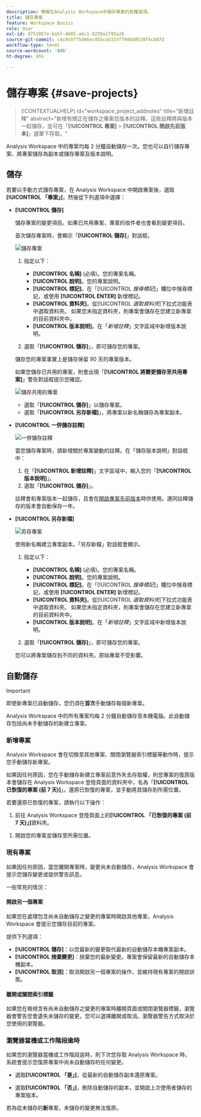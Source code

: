 ```yaml
---
description: 瞭解在Analysis Workspace中儲存專案的各種選項。
title: 儲存專案
feature: Workspace Basics
role: User
exl-id: d751057e-6a5f-4605-abc1-9259a1f95a28
source-git-commit: c4c8c0ff5d46ec455ca5333f79d6d8529f4cb87d
workflow-type: tm+mt
source-wordcount: '846'
ht-degree: 95%

---
```


# 儲存專案 {#save-projects}

<!-- markdownlint-disable MD034 -->

>[!CONTEXTUALHELP]
>id="workspace_project_addnotes"
>title="新增註釋"
>abstract="新增有關正在儲存之專案目版本的註釋。這些註釋將與版本一起儲存，並可在「**[!UICONTROL 專案]** > **[!UICONTROL 開啟先前版本]**」選單下存取。"

<!-- markdownlint-enable MD034 -->


Analysis Workspace 中的專案均每 2 分鐘自動儲存一次。您也可以自行儲存專案、將專案儲存為副本或儲存專案及版本說明。

## 儲存

若要以手動方式儲存專案，在 Analysis Workspace 中開啟專案後，選取&#x200B;**[!UICONTROL 「專案」]**，然後從下列選項中選擇：

* **[!UICONTROL 儲存]**

  儲存專案的變更項目。如果已共用專案，專案的收件者也會看到變更項目。

  首次儲存專案時，會顯示「**[!UICONTROL 儲存]**」對話框。

  ![儲存專案](assets/save-project.png)

   1. 指定以下：

      * **[!UICONTROL 名稱]** (必填)。您的專案名稱。
      * **[!UICONTROL 說明]**。您的專案說明。
      * **[!UICONTROL 標記]**。在「[!UICONTROL *搜尋標記*]」欄位中搜尋標記，或使用 **[!UICONTROL ENTER]** 新增標記。
      * **[!UICONTROL 資料夾]**。從&#x200B;[!UICONTROL *選取資料夾*]&#x200B;下拉式功能表中選取資料夾。 如果您未指定資料夾，則專案會儲存在您建立新專案的目前資料夾中。
      * **[!UICONTROL 版本說明]**。在「*新增註釋*」文字區域中新增版本說明。

   1. 選取「**[!UICONTROL 儲存]**」，即可儲存您的專案。

  儲存您的專案事實上是儲存保留 90 天的專案版本。

  如果您儲存已共用的專案，則會出現「**[!UICONTROL 將變更儲存至共用專案]**」警告對話框提示您確認。

  ![儲存共用的專案](assets/save-project-shared.png)

   * 選取「**[!UICONTROL 儲存]**」以儲存專案。
   * 選取「**[!UICONTROL 另存新檔]**」，將專案以新名稱儲存為專案副本。


* **[!UICONTROL 一併儲存註釋]**

  ![一併儲存註釋](assets/save-version-notes.png)

  當您儲存專案時，請新增關於專案變動的註釋。在「儲存版本說明」對話框中：

   1. 在「**[!UICONTROL 新增註釋]**」文字區域中，輸入您的「**[!UICONTROL 版本說明]**」。
   1. 選取「**[!UICONTROL 儲存]**」。

  註釋會和專案版本一起儲存，且會在[開啟專案先前版本](open-projects.md#open-previous-version)時供使用。連同註釋儲存的版本會自動保存一年。

* **[!UICONTROL 另存新檔]**

  ![另存專案](assets/save-project-as.png)

  使用新名稱建立專案副本。「另存新檔」對話框會顯示。

   1. 指定以下：

      * **[!UICONTROL 名稱]** (必填)。您的專案名稱。
      * **[!UICONTROL 說明]**。您的專案說明。
      * **[!UICONTROL 標記]**。在「[!UICONTROL *搜尋標記*]」欄位中搜尋標記，或使用 **[!UICONTROL ENTER]** 新增標記。
      * **[!UICONTROL 資料夾]**。從&#x200B;[!UICONTROL *選取資料夾*]&#x200B;下拉式功能表中選取資料夾。 如果您未指定資料夾，則專案會儲存在您建立新專案的目前資料夾中。
      * **[!UICONTROL 版本說明]**。在「*新增註釋*」文字區域中新增版本說明。

   1. 選取「**[!UICONTROL 儲存]**」，即可儲存您的專案。

  您可以將專案儲存到不同的資料夾。原始專案不受影響。


<!-- Cannot find this option in CJA 
| **[!UICONTROL Save as template]** | Save your project as a [custom template](https://experienceleague.adobe.com/docs/analytics/analyze/analysis-workspace/build-workspace-project/starter-projects.html?lang=zh-Hant) that becomes available to your organization under **[!UICONTROL Project > New]** | 
-->

## 自動儲存


>[!IMPORTANT]
>
>即使新專案已自動儲存，您仍須在&#x200B;**首次**&#x200B;手動儲存每個新專案。
>

Analysis Workspace 中的所有專案均每 2 分鐘自動儲存至本機電腦。此自動儲存包括尚未手動儲存的新建立專案。

### 新增專案

Analysis Workspace 會在切換至其他專案、關閉瀏覽器索引標籤等動作時，提示您手動儲存新專案。

如果因任何原因，您在手動儲存新建立專案前意外失去存取權，則您專案的復原版本會儲存在 Analysis Workspace 登陸頁面的資料夾中，名為「**[!UICONTROL 已恢復的專案 (前 7 天)]**」。還原已恢復的專案，並手動將其儲存到所需位置。

若要還原已恢復的專案，請執行以下操作：

1. 前往 Analysis Workspace 登陸頁面上的&#x200B;**[!UICONTROL 「已恢復的專案 (前 7 天)」]**&#x200B;資料夾。

<!-- 
     ![The list of folders highlighting the Recovered Project folder.](assets/recovered-folder.png)
  -->

1. 開啟您的專案並儲存至所需位置。


### 現有專案

如果因任何原因，當您離開專案時，變更尚未自動儲存，Analysis Workspace 會提示您儲存變更或提供警告訊息。


一些常見的情況：

#### 開啟另一個專案

如果您在處理包含尚未自動儲存之變更的專案時開啟其他專案，Analysis Workspace 會提示您儲存目前的專案。

提供下列選項：

* **[!UICONTROL 儲存]**：以您最新的變更取代最新的自動儲存本機專案副本。
* **[!UICONTROL 捨棄變更]**：捨棄您的最新變更。專案會保留最新的自動儲存本機副本。
* **[!UICONTROL 取消]**：取消開啟另一個專案的操作，並維持現有專案的開啟狀態。

<!-- ![Click Save to save changes to a project.](assets/existing-save.png) -->

#### 離開或關閉索引標籤

如果您在檢視含有尚未自動儲存之變更的專案時離開頁面或關閉瀏覽器標籤，瀏覽器會警告您會遺失未儲存的變更。您可以選擇離開或取消。瀏覽器警告方式取決於您使用的瀏覽器。


### 瀏覽器當機或工作階段逾時

如果您的瀏覽器當機或工作階段逾時，則下次您存取 Analysis Workspace 時，系統會提示您復原專案中尚未自動儲存的任何變更。

* 選取&#x200B;**[!UICONTROL 「是」]**，從最新的自動儲存副本還原專案。

* 選取&#x200B;**[!UICONTROL 「否」]**，刪除自動儲存的副本，並開啟上次使用者儲存的專案版本。

<!--![The Project Recovery dialog box.](assets/project-recovery.png)-->



若為從未儲存的&#x200B;**新**&#x200B;專案，未儲存的變更無法復原。


<!-- Shouldn't this belong to another page?  Moved it to a new open projects page


## Open previously saved version

To open a previously saved version of a project:

1. Select **[!UICONTROL Open previous version]** from the **[!UICONTROL Project]** menu.

   ![The Previously saved project versions list and options to show All versions or Only versions with notes.](assets/open-previously-saved.png)

1. Review the list of previous versions available. You can switch between **[!UICONTROL All versions]** and **[!UICONTROL Only versions with notes]**.

   For each version, the list shows a timestamp
   [!UICONTROL Timestamp] and [!UICONTROL Editor] are shown, in addition to [!UICONTROL Notes] if they were added when the [!UICONTROL Editor] saved. Versions without notes are stored for 90 days; versions with notes are stored for 1 year.
1. Select a previous version and click **[!UICONTROL Load]**.
   The previous version then loads with a notification. The previous version does not become the current saved version of your project until you click **[!UICONTROL Save]**. If you navigate away from the loaded version, when you return, you will see the last saved version of the project.

-->
